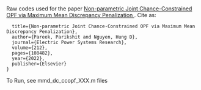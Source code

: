 ### 
Raw codes used for the paper [Non-parametric Joint Chance-Constrained OPF via Maximum Mean Discrepancy Penalization
](https://dr.ntu.edu.sg/bitstream/10356/161328/2/JCC-OPF_2022.pdf). Cite as: 
```@article{pareek2022non,
  title={Non-parametric Joint Chance-Constrained OPF via Maximum Mean Discrepancy Penalization},
  author={Pareek, Parikshit and Nguyen, Hung D},
  journal={Electric Power Systems Research},
  volume={212},
  pages={108482},
  year={2022},
  publisher={Elsevier}
}
```
To Run, see mmd_dc_ccopf_XXX.m files
